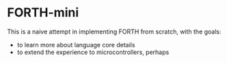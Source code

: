 # FORTH-mini

This is a naive attempt in implementing FORTH from scratch, with the goals:

- to learn more about language core details
- to extend the experience to microcontrollers, perhaps

